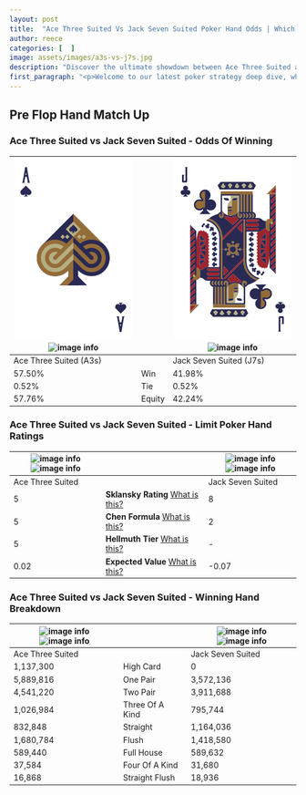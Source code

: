 ```yaml
---
layout: post
title:  "Ace Three Suited Vs Jack Seven Suited Poker Hand Odds | Which Is The Better Hand In Poker? A Complete Guide"
author: reece
categories: [  ]
image: assets/images/a3s-vs-j7s.jpg
description: "Discover the ultimate showdown between Ace Three Suited and Jack Seven Suited in poker! Uncover the odds, strategies, and scenarios where one hand triumphs over the other. Get ready to up your poker game with this thrilling analysis."
first_paragraph: "<p>Welcome to our latest poker strategy deep dive, where we're pitting two distinct hands against each other in a high-stakes showdown: Ace Three Suited vs Jack Seven Suited.</p><p>In the dynamic world of poker, every decision counts, and knowing which hand holds the upper hand is key to your success at the table.</p><p>In this article, we'll dissect these two hands, explore the scenarios where one dominates the other, and equip you with the knowledge to make strategic choices that can tip the odds in your favor.</p><p>Get ready to unravel the intriguing dynamics of these poker hands and elevate your game to new heights.</p>"
---
```




[comment]: # (sp0)

## Pre Flop Hand Match Up

<div class="table hand-ratings" markdown="1"> 



### Ace Three Suited vs Jack Seven Suited - Odds Of Winning


    
| ![image info](assets/images/hand1/a.png) ![image info](assets/images/hand1/3s.png) |  | ![image info](assets/images/hand2/j.png) ![image info](assets/images/hand2/7s.png) |
| -------- | -------- | -------- |
| Ace Three Suited (A3s) |  | Jack Seven Suited (J7s) |
| 57.50% | Win | 41.98% |
| 0.52% | Tie | 0.52% |
| 57.76% | Equity | 42.24% |




[comment]: # (sp1)



### Ace Three Suited vs Jack Seven Suited - Limit Poker Hand Ratings


    
| ![image info](https://www.riverpairs.com/assets/images/hand1/a.png) ![image info](https://www.riverpairs.com/assets/images/hand1/3s.png) |  | ![image info](https://www.riverpairs.com/assets/images/hand2/j.png) ![image info](https://www.riverpairs.com/assets/images/hand2/7s.png) |
| -------- | -------- | -------- |
| Ace Three Suited |  | Jack Seven Suited |
| 5 | **Sklansky Rating** [What is this?](/sklansky-rating-explained) | 8 |
| 5 | **Chen Formula** [What is this?](/chen-formula-explained) | 2 |
| 5 | **Hellmuth Tier** [What is this?](/Hellmuth-tier-explained) | - |
| 0.02 | **Expected Value** [What is this?](/expected-value-explained) | -0.07 |




[comment]: # (sp2)



### Ace Three Suited vs Jack Seven Suited - Winning Hand Breakdown


    
| ![image info](https://www.riverpairs.com/assets/images/hand1/a.png) ![image info](https://www.riverpairs.com/assets/images/hand1/3s.png) |  | ![image info](https://www.riverpairs.com/assets/images/hand2/j.png) ![image info](https://www.riverpairs.com/assets/images/hand2/7s.png) |
| -------- | -------- | -------- |
| Ace Three Suited |  | Jack Seven Suited |
| 1,137,300 | High Card | 0 |
| 5,889,816 | One Pair | 3,572,136 |
| 4,541,220 | Two Pair | 3,911,688 |
| 1,026,984 | Three Of A Kind | 795,744 |
| 832,848 | Straight | 1,164,036 |
| 1,680,784 | Flush | 1,418,580 |
| 589,440 | Full House | 589,632 |
| 37,584 | Four Of A Kind | 31,680 |
| 16,868 | Straight Flush | 18,936 |




[comment]: # (sp3)



</div>

[comment]: # (sp4)



[comment]: # (sp5)

